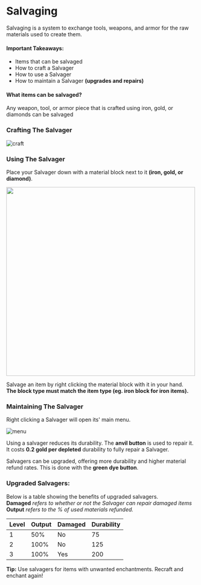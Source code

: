 
Salvaging
=========

Salvaging is a system to exchange tools, weapons, and armor for the raw materials used to create them.

#### Important Takeaways:

*   Items that can be salvaged
*   How to craft a Salvager
*   How to use a Salvager
*   How to maintain a Salvager **(upgrades and repairs)**

  
#### What items can be salvaged?

Any weapon, tool, or armor piece that is crafted using iron, gold, or diamonds can be salvaged

  
### Crafting The Salvager

![craft](https://i.imgur.com/7qa3JTb.png)

  
### Using The Salvager

Place your Salvager down with a material block next to it **(iron, gold, or diamond)**. 

<img src="https://i.imgur.com/e3tlt9x.png" width="500">

Salvage an item by right clicking the material block with it in your hand.  
**The block type must match the item type (eg. iron block for iron items).**

  
### Maintaining The Salvager

Right clicking a Salvager will open its' main menu. 

![menu](https://i.imgur.com/6MWzW4W.png)

Using a salvager reduces its durability. The **anvil button** is used to repair it. It costs **0.2 gold per depleted** durability to fully repair a Salvager.

Salvagers can be upgraded, offering more durability and higher material refund rates. This is done with the **green dye button**.

  
### Upgraded Salvagers:

Below is a table showing the benefits of upgraded salvagers.  
**Damaged** _refers to whether or not the Salvager can repair damaged items_  
**Output** _refers to the % of used materials refunded._

| Level | Output | Damaged | Durability |
|--|--|--|--|
| 1 | 50% | No | 75 |
| 2 | 100% | No | 125 | 
| 3 | 100% | Yes | 200 |

  
**Tip:** Use salvagers for items with unwanted enchantments. Recraft and enchant again!
